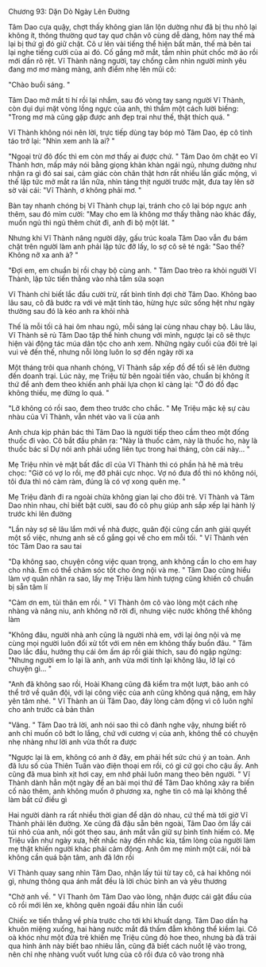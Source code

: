 




Chương 93: Dặn Dò Ngày Lên Đường

Tâm Dao cựa quậy, chợt thấy không gian lăn lộn dường như đã bị thu nhỏ lại không ít, thông thường quơ tay quơ chân vô cùng dễ dàng, hôm nay thế mà lại bị thứ gì đó giữ chặt. Cô ư lên vài tiếng thể hiện bất mãn, thế mà bên tai lại nghe tiếng cười của ai đó. Cố gắng mở mắt, tầm nhìn phút chốc mờ ảo rồi mới dần rõ rệt. Vĩ Thành nâng người, tay chống cằm nhìn người mình yêu đang mơ mơ màng màng, anh điểm nhẹ lên mũi cô:

"Chào buổi sáng. "

Tâm Dao mở mắt ti hí rồi lại nhắm, sau đó vòng tay sang người Vĩ Thành, còn dụi dụi mặt vòng lồng ngực của anh, thì thầm một cách lười biếng: "Trong mơ mà cũng gặp được anh đẹp trai như thế, thật thích quá. "

Vĩ Thành không nói nên lời, trực tiếp dùng tay bóp mỏ Tâm Dao, ép cô tỉnh táo trở lại: "Nhìn xem anh là ai? "

"Ngoại trừ đô đốc thì em còn mơ thấy ai được chứ. " Tâm Dao ôm chặt eo Vĩ Thành hơn, mấp máy nói bằng giọng khàn khàn ngái ngủ, nhưng dường như nhận ra gì đó sai sai, cảm giác còn chân thật hơn rất nhiều lần giấc mộng, vì thế lập tức mở mắt ra lần nữa, nhìn tảng thịt người trước mặt, đưa tay lên sờ sờ vài cái: "Vĩ Thành, ơ không phải mơ. "

Bàn tay nhanh chóng bị Vĩ Thành chụp lại, tránh cho cô lại bóp ngực anh thêm, sau đó mỉm cười: "May cho em là không mơ thấy thằng nào khác đấy, muốn ngủ thì ngủ thêm chút đi, anh đi bộ một lát. "

Nhưng khi Vĩ Thành nâng người dậy, gấu trúc koala Tâm Dao vẫn đu bám chặt trên người làm anh phải lập tức đỡ lấy, lo sợ cô sẽ té ngã: "Sao thế? Không nỡ xa anh à? "

"Đợi em, em chuẩn bị rồi chạy bộ cùng anh. " Tâm Dao trèo ra khỏi người Vĩ Thành, lập tức tiến thẳng vào nhà tắm sửa soạn

Vĩ Thành chỉ biết lắc đầu cười trừ, rất bình tĩnh đợi chờ Tâm Dao. Không bao lâu sau, cô đã bước ra với vẻ mặt tỉnh táo, hừng hực sức sống hệt như ngày thường sau đó là kéo anh ra khỏi nhà

Thế là mỗi tối cả hai ôm nhau ngủ, mỗi sáng lại cùng nhau chạy bộ. Lâu lâu, Vĩ Thành sẽ rủ Tâm Dao tập thể hình chung với mình, ngược lại cô sẽ thực hiện vài động tác múa dân tộc cho anh xem. Những ngày cuối của đôi trẻ lại vui vẻ đến thế, nhưng nỗi lòng luôn lo sợ đến ngày rời xa

Một tháng trôi qua nhanh chóng, Vĩ Thành sắp xếp đồ để tối sẽ lên đường đến doanh trại. Lúc này, mẹ Triệu từ bên ngoài tiến vào, chuẩn bị không ít thứ để anh đem theo khiến anh phải lựa chọn kĩ càng lại: "Ở đó đồ đạc không thiếu, mẹ đừng lo quá. "

"Lỡ không có rồi sao, đem theo trước cho chắc. " Mẹ Triệu mặc kệ sự càu nhàu của Vĩ Thành, vẫn nhét vào va li của anh

Anh chưa kịp phản bác thì Tâm Dao là người tiếp theo cầm theo một đống thuốc đi vào. Cô bắt đầu phân ra: "Này là thuốc cảm, này là thuốc ho, này là thuốc bác sĩ Dự nói anh phải uống liên tục trong hai tháng, còn cái này... "


Mẹ Triệu nhìn vẻ mặt bất đắc dĩ của Vĩ Thành thì có phần hả hê mà trêu chọc: "Giờ có vợ lo rồi, mẹ đỡ phải cực nhọc. Vợ nó đưa đồ thì nó không nói, tôi đưa thì nó càm ràm, đúng là có vợ xong quên mẹ. "

Mẹ Triệu đành đi ra ngoài chừa không gian lại cho đôi trẻ. Vĩ Thành và Tâm Dao nhìn nhau, chỉ biết bật cười, sau đó cô phụ giúp anh sắp xếp lại hành lý trước khi lên đường

"Lần này sợ sẽ lâu lắm mới về nhà được, quân đội cũng cần anh giải quyết một số việc, nhưng anh sẽ cố gắng gọi về cho em mỗi tối. " Vĩ Thành vén tóc Tâm Dao ra sau tai

"Dạ không sao, chuyện công việc quan trọng, anh không cần lo cho em hay cho nhà. Em có thể chăm sóc tốt cho ông nội và mẹ. " Tâm Dao cũng hiểu làm vợ quân nhân ra sao, lấy mẹ Triệu làm hình tượng cũng khiến cô chuẩn bị sẵn tâm lí

"Cảm ơn em, tủi thân em rồi. " Vĩ Thành ôm cô vào lòng một cách nhẹ nhàng và nâng niu, anh không nỡ rời đi, nhưng việc nước không thể không làm

"Không đâu, người nhà anh cũng là người nhà em, với lại ông nội và mẹ cùng mọi người luôn đối xử tốt với em nên em không thấy buồn đâu. " Tâm Dao lắc đầu, hưởng thụ cái ôm ấm áp rồi giải thích, sau đó ngập ngừng: "Nhưng người em lo lại là anh, anh vừa mới tỉnh lại không lâu, lỡ lại có chuyện gì... "

"Anh đã không sao rồi, Hoài Khang cũng đã kiểm tra một lượt, bảo anh có thể trở về quân đội, với lại công việc của anh cũng không quá nặng, em hãy yên tâm nhé. " Vĩ Thành an ủi Tâm Dao, đáy lòng cảm động vì cô luôn nghĩ cho anh trước cả bản thân

"Vâng. " Tâm Dao trả lời, anh nói sao thì cô đành nghe vậy, nhưng biết rõ anh chỉ muốn cô bớt lo lắng, chứ với cương vị của anh, không thể có chuyện nhẹ nhàng như lời anh vừa thốt ra được

"Ngược lại là em, không có anh ở đây, em phải hết sức chú ý an toàn. Anh đã lưu số của Thiên Tuấn vào điện thoại em rồi, có gì cứ gọi cho cậu ấy. Anh cũng đã mua bình xịt hơi cay, em nhớ phải luôn mang theo bên người. " Vĩ Thành dành hẳn một ngày để an bài mọi thứ để Tâm Dao không xảy ra biến cố nào thêm, anh không muốn ở phương xa, nghe tin cô mà lại không thể làm bất cứ điều gì

Hai người dành ra rất nhiều thời gian để dặn dò nhau, cứ thế mà tới giờ Vĩ Thành phải lên đường. Xe cũng đã đậu sẵn bên ngoài, Tâm Dao ôm lấy cái túi nhỏ của anh, nối gót theo sau, ánh mắt vẫn giữ sự bình tĩnh hiếm có. Mẹ Triệu vẫn như ngày xưa, hết nhắc này đến nhắc kia, tấm lòng của người làm mẹ thật khiến người khác phải cảm động. Anh ôm mẹ mình một cái, nói bà không cần quá bận tâm, anh đã lớn rồi

Vĩ Thành quay sang nhìn Tâm Dao, nhận lấy túi từ tay cô, cả hai không nói gì, nhưng thông qua ánh mắt đều là lời chúc bình an và yêu thương

"Chờ anh về. " Vĩ Thanh ôm Tâm Dao vào lòng, nhận được cái gật đầu của cô rồi mới lên xe, không quên ngoái đầu nhìn lần cuối

Chiếc xe tiến thẳng về phía trước cho tới khi khuất dạng. Tâm Dao dần hạ khuôn miệng xuống, hai hàng nước mắt đã thấm đẫm không thể kiềm lại. Cô oà khóc như một đứa trẻ khiến mẹ Triệu cũng đỏ hoe theo, nhưng bà đã trải qua hình ảnh này biết bao nhiêu lần, cũng đã biết cách nuốt lệ vào trong, nên chỉ nhẹ nhàng vuốt vuốt lưng của cô rồi đưa cô vào trong nhà




